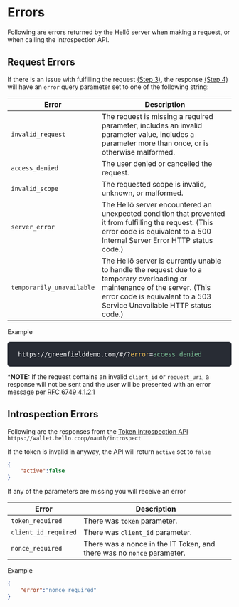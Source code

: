 # Errors

Following are errors returned by the Hellō server when making a request, or when calling the introspection API.

## Request Errors

If there is an issue with fulfilling the request [(Step 3)](/documentation/Integrating-hello.html#_3-make-request), the response [(Step 4)](/documentation/Integrating-hello.html#_4-receive-response) will have an `error` query parameter set to one of the following string:

|Error|Description|
|---|---|
|`invalid_request`| The request is missing a required parameter, includes an invalid parameter value, includes a parameter more than once, or is otherwise malformed. |
|`access_denied`| The user denied or cancelled the request. |
|`invalid_scope`| The requested scope is invalid, unknown, or malformed. |
|`server_error`| The Hellō server encountered an unexpected condition that prevented it from fulfilling the request. (This error code is equivalent to a 500 Internal Server Error HTTP status code.) |
|`temporarily_unavailable`| The Hellō server is currently unable to handle the request due to a temporary overloading or maintenance of the server. (This error code is equivalent to a 503 Service Unavailable HTTP status code.) |

Example 
<p style="background: #282c34; color: white; overflow-x: auto; border-radius: 6px; padding:  1.25rem 1.5rem; font-weight: 500; font-family: Consolas, Monaco, 'Andale Mono', 'Ubuntu Mono', monospace;">
https://greenfielddemo.com/#/?<span style="color: #f8c555">error</span>=<span style="color: #7ec699;">access_denied</span></p>


***NOTE:** If the request contains an invalid `client_id` or `request_uri`, a response will not be sent and the user will be presented with an error message per [RFC 6749 4.1.2.1](https://datatracker.ietf.org/doc/html/rfc6749#section-4.1.2.1)

## Introspection Errors

Following are the responses from the [Token Introspection API](/documentation/Integrating-hello.html#_5-1-introspection) `https://wallet.hello.coop/oauth/introspect`

If the token is invalid in anyway, the API will return `active` set to `false`

```json
{
    "active":false
}
```
If any of the parameters are missing you will receive an error

|Error|Description|
|---|---|
|`token_required`| There was `token` parameter. |
|`client_id_required`| There was `client_id` parameter. |
|`nonce_required`| There was a nonce in the IT Token, and there was no `nonce` parameter. |

Example

```json
{
    "error":"nonce_required"
}
```